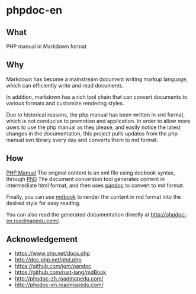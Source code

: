 # phpdoc-en

## What

PHP manual in Markdown format

## Why

Markdown has become a mainstream document writing markup language, which can efficiently write and read documents.

In addition, markdown has a rich tool chain that can convert documents to various formats and customize rendering styles.

Due to historical reasons, the php manual has been written in xml format, which is not conducive to promotion and application. In order to allow more users to use the php manual as they please, and easily notice the latest changes in the documentation, this project pulls updates from the php manual svn library every day and converts them to md format.

## How

[PHP Manual](http://svn.php.net/viewvc/phpdoc/) The original content is an xml file using docbook syntax, through [PhD](http://doc.php.net/phd.php) The document conversion tool generates content in intermediate html format, and then uses [pandoc](https://github.com/jgm/pandoc) to convert to md format.

Finally, you can use [mdbook](https://github.com/rust-lang/mdBook) to render the content in md format into the desired style for easy reading.

You can also read the generated documentation directly at http://phpdoc-en.roadmapedu.com/.

## Acknowledgement

- https://www.php.net/docs.php
- http://doc.php.net/phd.php
- https://github.com/jgm/pandoc
- https://github.com/rust-lang/mdBook
- http://phpdoc-zh.roadmapedu.com/
- http://phpdoc-en.roadmapedu.com/
